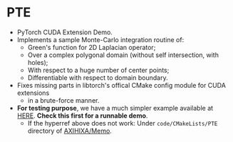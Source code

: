 # PTE 

- PyTorch CUDA Extension Demo. 
- Implements a sample Monte-Carlo integration routine of: 
  - Green's function for 2D Laplacian operator; 
  - Over a complex polygonal domain (without self intersection, with holes); 
  - With respect to a huge number of center points; 
  - Differentiable with respect to domain boundary. 
- Fixes missing parts in libtorch's offical CMake config module for CUDA extensions 
  - in a brute-force manner. 
- **For testing purpose**, we have a much simpler example available at [HERE](https://github.com/AXIHIXA/Memo/tree/master/code/CMakeLists/PTE). **Check this first for a runnable demo**.
  - If the hyperref above does not work: Under `code/CMakeLists/PTE` directory of [AXIHIXA/Memo](https://github.com/AXIHIXA/Memo/). 
